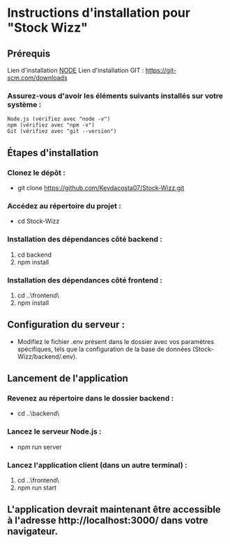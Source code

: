 # Instructions d'installation pour "Stock Wizz"

## Prérequis

Lien d'installation [NODE](https://nodejs.org/en/download)
Lien d'installation GIT : https://git-scm.com/downloads

### Assurez-vous d'avoir les éléments suivants installés sur votre système :
    Node.js (vérifiez avec "node -v")
    npm (vérifiez avec "npm -v")
    Git (vérifiez avec "git --version")


## Étapes d'installation
### Clonez le dépôt :
- git clone https://github.com/Kevdacosta07/Stock-Wizz.git

### Accédez au répertoire du projet :
- cd Stock-Wizz


### Installation des dépendances côté backend :
1. cd backend 
2. npm install


### Installation des dépendances côté frontend :
1. cd ..\frontend\
2. npm install


## Configuration du serveur :
- Modifiez le fichier .env présent dans le dossier avec vos paramètres spécifiques, tels que la configuration de la base de données (Stock-Wizz/backend/.env).


## Lancement de l'application
### Revenez au répertoire dans le dossier backend :
- cd ..\backend\

### Lancez le serveur Node.js :
- npm run server


### Lancez l'application client (dans un autre terminal) :
1. cd ..\frontend\
2. npm run start


## L'application devrait maintenant être accessible à l'adresse http://localhost:3000/ dans votre navigateur.